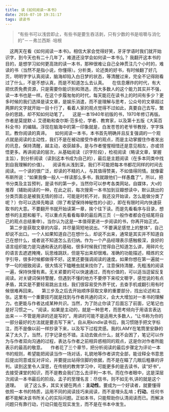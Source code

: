 ```yaml
---
title: 读《如何阅读一本书》
date: 2016-07-10 19:31:17
tags: 读读书
---
```

>“有些书可以浅尝即止，有些书是要生吞活剥，只有少数的书是咀嚼与消化的”－－弗兰西斯 ∙培根

 这两天在看《如何阅读一本书》。相信大家会觉得好笑，牙牙学语时我们就开始识字，到今天也有二十几年了，难道还没学会如何读一本书么？
我翻开这本书的目的，是想学习如何更高效的读一本书，那种很难让自己全神贯注几个小时的，难读的书（当然不是指小说，你懂得）。分析类，论述类的好书，有时候翻了好几页，明明字字认真阅读，脑海却陷入白日梦的状态，等清醒过来，完全不记得刚看过了什么，不是不想认真，而是不知道怎么去认真。
 在信息爆炸的时代，有大把优质免费资源，只是需要你能识别和筛选，而大多数人的这个能力其实并不强，读一本书也是一样。在这个步履匆匆的时代，每天能花在读书上的时间有多少？更多时候的我们选择是读文章，是娱乐消遣，而不是理解与思考，公众号的文章超过两屏的文字就开始一目十行了，看着人家的观点觉得不过如此，真要自己去写，繁杂的思路，却不知如何动笔了。
 这是一本1940年初版的书，1970年修订再版。作者是莫提默·J. 艾德勒和查尔斯·范多伦，学者、教育家，以及第十五版《大英百科全书》的编辑。浮现在脑海中的第一印象就是，白发苍苍的老爷爷教授，字字珠玑，教你阅读的真谛。
 如何阅读一本书，本书首先明确并且反复强调的一个观点就是阅读的主动性，我们不是在被动接受作者的观点，而是主动掌握住作者发出的讯息，保持清醒，越主动，收获越多。是与作者惺惺相惜还是意见相左，亦或领悟更多。再讲阅读的层次，从基础阅读（识字阶段），检视阅读（略读文章，掌握主旨），到分析阅读（读到这本书成为自己的），最后是主题阅读（在多本同类中找到自我理解的价值）。
 阅读有从浅到深，我们不可能把每本书都花同样的时间去阅读。一个读的很广泛，却读的不精的人，与其值得赞美，不如值得同情。就像霍布斯所说：“如果我像一般人一样读那么多书，我就跟他们一样愚蠢了”。所以，把书分类及主旨预判，是读书的第一步。当然你可以参考各类网站，自媒体，大v的推荐（辅助阅读的一种，在此之前，每次搜索一本书加到豆瓣想读中，默认跳出的分类页面总是被我无情的掠过，可能是时机不对，我还没开始读，怎么能做分类了呢？）你可以选择先略读（除了希望保持神秘性的小说），即在有限时间内快速获取书的大意。不要翻开书就开始读第一章，挨个往下读。而是先看看序与目录，想想书的主题和躯干。可以重点先看看每章的最后两三页（一般作者都会在结尾将自己的观点总结重申）。当你认为这是一本值得更进一步阅读的书，你再开始正式。
 第二步是获取文章的内容，并尽量简短地说出。“不要满足感觉上的整体”，自己却说不出口。一个人如果知道自己在想什么，却说不出来，通常是其实并不知道自己在想什么，或者说不知道怎么去归纳。作为一个产品经理表示感触极深，良好的语言组织能力是沟通和表达的基础，很多时候我们觉得自己知道怎么讲，用碎片化的语言去遮遮掩掩，玩思维跳跃，但是写出来却很难。准确的功能描述，精炼的文字引导，很多时候都做得不好。这里还要强调阅读的速度。如果你想在第一遍就一字一句的细致阅读，很大情况下瞌睡虫就来找你了。注意保持清醒，先粗浅的阅读一遍，保持快慢有素。无关紧要的可以快速通过，而有价值的，可以适当逗留反复阅读。对关键词保持警醒，但遇到不懂的地方不要停下来咬文嚼字，感觉说的有点矛盾，其实是不要轻易跳出主线，我们很容易受外界干扰，去查手机或翻引用有时候很难再回来。
 第三步及之后去开始顺序获取文章的重要部分，找出论述和主张。这里有一个重要技巧就是找到与作者共通的词义，会大大增加对一本书的理解力。也更能与作者达成某种共识。当然，为了防止你读了后面忘了前面，记笔记也是好习惯之一。“阅读，如果是主动的，就是一种思考，而思考倾向于用语言表达出来－－不管是用讲的还是写的”。用讲的可能不是适用大多数人，“让书称为你的一部分最好的方法就是要去写下来”。自从用kindle读书后，我习惯随手把文字标注，而不是像以前一样抄录下来，以及写下过程灵感。我的LAMY在笔筒里安静的呆了太久了。当然，打字记录也不错。主动去做点什么，就不会困了，笔记可以作为与作者双向沟通的过程，表达与作者之前相异惑相同的观点，这是你对作者所能表示的最高的敬意。
 作者花了三个章节，把分析阅读的最后步骤定为评论一本书的规则，希望能把阅读当作一场对话，礼貌地等作者讲完全部，能诠释全书意思后提出同意或反对评论，并要提出站得住脚的依据，而不是在瞄了几眼后粗暴的评判。读到这里令人深思，在传统的教育学习中，可能更多的是去读书，读“好书”，去接受课堂的知识，而不是教会我们怎么去评判一本书。而在作者眼中，这是深层次阅读一本书最后的阶段。孟子的至理名言：尽信书，则不如无书,讲的就是这个道理。
 说了这么多，其实关键在两点：**主动性**。要成为一个好读者，就要懂得依照一本书的特质，运用不同的阅读技巧来阅读，而不是埋头乱啃；**行动**。任何书都不能解决该书所关心的实际问题。正如本书，只能帮助你认清阅读而已。而解决问题只有靠行动，行动只能在现实发生，而不是在书本中发生。